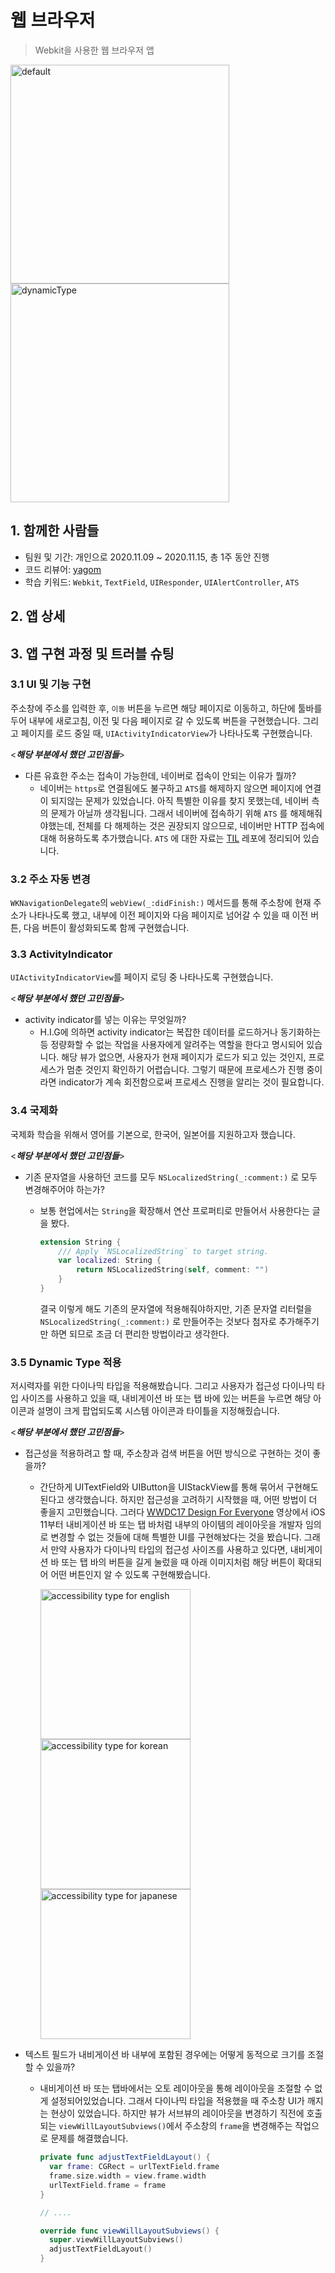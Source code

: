 # 웹 브라우저

> Webkit을 사용한 웹 브라우저 앱

<img width="350" alt="default" src="https://user-images.githubusercontent.com/73573732/129638448-b19e4cd5-805a-410e-bf4f-f01b91f222f1.gif">   <img width="350" alt="dynamicType" src="https://user-images.githubusercontent.com/73573732/129639523-88f569be-cec3-47c6-9c69-fe0c1a87d606.gif">



## 1. 함께한 사람들

- 팀원 및 기간: 개인으로 2020.11.09 ~ 2020.11.15, 총 1주 동안 진행
- 코드 리뷰어: [yagom](https://github.com/yagom)
- 학습 키워드: `Webkit`, `TextField`, `UIResponder`, `UIAlertController`, `ATS`



## 2. 앱 상세



## 3. 앱 구현 과정 및 트러블 슈팅

### 3.1 UI 및 기능 구현

 주소창에 주소를 입력한 후, `이동` 버튼을 누르면 해당 페이지로 이동하고, 하단에 툴바를 두어 내부에 새로고침, 이전 및 다음 페이지로 갈 수 있도록 버튼을 구현했습니다. 그리고 페이지를 로드 중일 때, `UIActivityIndicatorView`가 나타나도록 구현했습니다.

<***해당 부분에서 했던 고민점들***>

* 다른 유효한 주소는 접속이 가능한데, 네이버로 접속이 안되는 이유가 뭘까?
  * 네이버는 `https`로 연결됨에도 불구하고 `ATS`를 해제하지 않으면 페이지에 연결이 되지않는 문제가 있었습니다. 아직 특별한 이유를 찾지 못했는데, 네이버 측의 문제가 아닐까 생각됩니다. 그래서 네이버에 접속하기 위해 `ATS` 를 해제해줘야했는데, 전체를 다 해제하는 것은 권장되지 않으므로, 네이버만 HTTP 접속에 대해 허용하도록 추가했습니다. `ATS` 에 대한 자료는 [TIL](https://github.com/Journey36/TIL/blob/main/iOS/ATS.md) 레포에 정리되어 있습니다.

### 3.2 주소 자동 변경

 `WKNavigationDelegate`의 `webView(_:didFinish:)` 메서드를 통해 주소창에 현재 주소가 나타나도록 했고, 내부에 이전 페이지와 다음 페이지로 넘어갈 수 있을 때 이전 버튼, 다음 버튼이 활성화되도록 함께 구현했습니다.

### 3.3 ActivityIndicator

 `UIActivityIndicatorView`를 페이지 로딩 중 나타나도록 구현했습니다.

<***해당 부분에서 했던 고민점들***>

-   activity indicator를 넣는 이유는 무엇일까?
    -   H.I.G에 의하면 activity indicator는 복잡한 데이터를 로드하거나 동기화하는 등 정량화할 수 없는 작업을 사용자에게 알려주는 역할을 한다고 명시되어 있습니다. 해당 뷰가 없으면, 사용자가 현재 페이지가 로드가 되고 있는 것인지, 프로세스가 멈춘 것인지 확인하기 어렵습니다. 그렇기 때문에 프로세스가 진행 중이라면 indicator가 계속 회전함으로써 프로세스 진행을 알리는 것이 필요합니다.

### 3.4 국제화

 국제화 학습을 위해서 영어를 기본으로, 한국어, 일본어를 지원하고자 했습니다.

<***해당 부분에서 했던 고민점들***>

-   기존 문자열을 사용하던 코드를 모두 `NSLocalizedString(_:comment:)` 로 모두 변경해주어야 하는가?

    -   보통 현업에서는 `String`을 확장해서 연산 프로퍼티로 만들어서 사용한다는 글을 봤다.

        ```swift
        extension String {
            /// Apply `NSLocalizedString` to target string.
            var localized: String {
                return NSLocalizedString(self, comment: "")
            }
        }
        ```

        결국 이렇게 해도 기존의 문자열에 적용해줘야하지만, 기존 문자열 리터럴을 `NSLocalizedString(_:comment:)` 로 만들어주는 것보다 첨자로 추가해주기만 하면 되므로 조금 더 편리한 방법이라고 생각한다.

### 3.5 Dynamic Type 적용

 저시력자를 위한 다이나믹 타입을 적용해봤습니다. 그리고 사용자가 접근성 다이나믹 타입 사이즈를 사용하고 있을 때, 내비게이션 바 또는 탭 바에 있는 버튼을 누르면 해당 아이콘과 설명이 크게 팝업되도록 시스템 아이콘과 타이틀을 지정해줬습니다.

<***해당 부분에서 했던 고민점들***>

-   접근성을 적용하려고 할 때, 주소창과 검색 버튼을 어떤 방식으로 구현하는 것이 좋을까?

    -   간단하게 UITextField와 UIButton을 UIStackView를 통해 묶어서 구현해도 된다고 생각했습니다. 하지만 접근성을 고려하기 시작했을 때, 어떤 방법이 더 좋을지 고민했습니다. 그러다 [WWDC17 Design For Everyone](https://developer.apple.com/videos/play/wwdc2017/806/) 영상에서 iOS 11부터 내비게이션 바 또는 탭 바처럼 내부의 아이템의 레이아웃을 개발자 임의로 변경할 수 없는 것들에 대해 특별한 UI를 구현해놨다는 것을 봤습니다. 그래서 만약 사용자가 다이나믹 타입의 접근성 사이즈를 사용하고 있다면, 내비게이션 바 또는 탭 바의 버튼을 길게 눌렀을 때 아래 이미지처럼 해당 버튼이 확대되어 어떤 버튼인지 알 수 있도록 구현해봤습니다.

        <img width="240" alt="accessibility type for english" src="https://user-images.githubusercontent.com/73573732/129690514-1c08379d-3378-4cd5-9c06-ad3e5d582031.png"> <img width="240" alt="accessibility type for korean" src="https://user-images.githubusercontent.com/73573732/129716546-16cb5608-0d23-433c-bba8-e26946b4414f.png"> <img width="240" alt="accessibility type for japanese" src="https://user-images.githubusercontent.com/73573732/129716725-99818104-77da-4345-8e13-5a2d408896d5.png">

-   텍스트 필드가 내비게이션 바 내부에 포함된 경우에는 어떻게 동적으로 크기를 조절할 수 있을까?

    -   내비게이션 바 또는 탭바에서는 오토 레이아웃을 통해 레이아웃을 조절할 수 없게 설정되어있었습니다. 그래서 다이나믹 타입을 적용했을 때 주소창 UI가 깨지는 현상이 있었습니다. 하지만 뷰가 서브뷰의 레이아웃을 변경하기 직전에 호출되는 `viewWillLayoutSubviews()`에서 주소창의 `frame`을 변경해주는 작업으로 문제를 해결했습니다.

        ```swift
        private func adjustTextFieldLayout() {
          var frame: CGRect = urlTextField.frame
          frame.size.width = view.frame.width
          urlTextField.frame = frame
        }
        
        // ....
        
        override func viewWillLayoutSubviews() {
          super.viewWillLayoutSubviews()
          adjustTextFieldLayout()
        }
        ```

        
